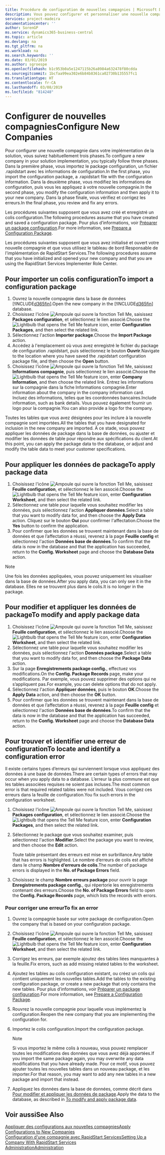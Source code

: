 ```yaml
---
title: Procédure de configuration de nouvelles compagnies | Microsoft Docs
description: Vous pouvez configurer et personnaliser une nouvelle compagnie que vous avez créée. Pour détailler votre implémentation, vous procédez en trois phases pour terminer votre configuration.
services: project-madeira
documentationcenter: ''
author: SorenGP
ms.service: dynamics365-business-central
ms.topic: article
ms.devlang: na
ms.tgt_pltfrm: na
ms.workload: na
ms.search.keywords: ''
ms.date: 03/01/2019
ms.author: sgroespe
ms.openlocfilehash: b1c953b0a5e1247115b26a8984a632478f80cdda
ms.sourcegitcommit: 1bcfaa99ea302e6b84b8361ca02730b135557fc1
ms.translationtype: HT
ms.contentlocale: fr-CA
ms.lasthandoff: 03/08/2019
ms.locfileid: "814248"
---
```

# <a name="configure-new-companies"></a><span data-ttu-id="4ac52-104">Configurer de nouvelles compagnies</span><span class="sxs-lookup"><span data-stu-id="4ac52-104">Configure New Companies</span></span>
<span data-ttu-id="4ac52-105">Pour configurer une nouvelle compagnie dans votre implémentation de la solution, vous suivez habituellement trois phases.</span><span class="sxs-lookup"><span data-stu-id="4ac52-105">To configure a new company in your solution implementation, you typically follow three phases.</span></span> <span data-ttu-id="4ac52-106">Dans la première phase, vous importez le package configuration, un fichier .rapidstart avec les informations de configuration.</span><span class="sxs-lookup"><span data-stu-id="4ac52-106">In the first phase, you import the configuration package, a .rapidstart file with the configuration information.</span></span> <span data-ttu-id="4ac52-107">Dans la deuxième phase, vous modifiez les informations de configuration, puis vous les appliquez à votre nouvelle compagnie.</span><span class="sxs-lookup"><span data-stu-id="4ac52-107">In the second phase, you modify the configuration information and then apply it to your new company.</span></span> <span data-ttu-id="4ac52-108">Dans la phase finale, vous vérifiez et corrigez les erreurs.</span><span class="sxs-lookup"><span data-stu-id="4ac52-108">In the final phase, you review and fix any errors.</span></span>  

<span data-ttu-id="4ac52-109">Les procédures suivantes supposent que vous avez créé et enregistré un colis configuration.</span><span class="sxs-lookup"><span data-stu-id="4ac52-109">The following procedures assume that you have created and saved a configuration package.</span></span> <span data-ttu-id="4ac52-110">Pour plus d’informations, voir [Préparer un package configuration](admin-how-to-prepare-a-configuration-package.md).</span><span class="sxs-lookup"><span data-stu-id="4ac52-110">For more information, see [Prepare a Configuration Package](admin-how-to-prepare-a-configuration-package.md).</span></span>  

<span data-ttu-id="4ac52-111">Les procédures suivantes supposent que vous avez initialisé et ouvert votre nouvelle compagnie et que vous utilisez le tableau de bord Responsable de l'implémentation de RapidStart Services.</span><span class="sxs-lookup"><span data-stu-id="4ac52-111">The following procedures assume that you have initialized and opened your new company and that you are using the RapidStart Services Implementer Role Center.</span></span>

## <a name="to-import-a-configuration-package"></a><span data-ttu-id="4ac52-112">Pour importer un colis configuration</span><span class="sxs-lookup"><span data-stu-id="4ac52-112">To import a configuration package</span></span>  
1. <span data-ttu-id="4ac52-113">Ouvrez la nouvelle compagnie dans la base de données [!INCLUDE[d365fin](includes/d365fin_md.md)].</span><span class="sxs-lookup"><span data-stu-id="4ac52-113">Open the new company in the [!INCLUDE[d365fin](includes/d365fin_md.md)] database.</span></span>  
2. <span data-ttu-id="4ac52-114">Choisissez l'icône ![Ampoule qui ouvre la fonction Tell Me](media/ui-search/search_small.png "Dites-moi ce que vous voulez faire"), saisissez **Packages configuration**, et sélectionnez le lien associé.</span><span class="sxs-lookup"><span data-stu-id="4ac52-114">Choose the ![Lightbulb that opens the Tell Me feature](media/ui-search/search_small.png "Tell me what you want to do") icon, enter **Configuration Packages**, and then select the related link.</span></span>  
3. <span data-ttu-id="4ac52-115">Sélectionnez l'action **Importer package**.</span><span class="sxs-lookup"><span data-stu-id="4ac52-115">Choose the **Import Package** action.</span></span>  
4. <span data-ttu-id="4ac52-116">Accédez à l'emplacement où vous avez enregistré le fichier du package de configuration .rapidstart, puis sélectionnez le bouton **Ouvrir**.</span><span class="sxs-lookup"><span data-stu-id="4ac52-116">Navigate to the location where you have saved the .rapidstart configuration package file, and then choose the **Open** button.</span></span>  
5. <span data-ttu-id="4ac52-117">Choisissez l'icône ![Ampoule qui ouvre la fonction Tell Me](media/ui-search/search_small.png "Dites-moi ce que vous voulez faire"), saisissez **Informations compagnie**, puis sélectionnez le lien associé.</span><span class="sxs-lookup"><span data-stu-id="4ac52-117">Choose the ![Lightbulb that opens the Tell Me feature](media/ui-search/search_small.png "Tell me what you want to do") icon, enter **Company Information**, and then choose the related link.</span></span> <span data-ttu-id="4ac52-118">Entrez les informations sur la compagnie dans la fiche Informations compagnie.</span><span class="sxs-lookup"><span data-stu-id="4ac52-118">Enter information about the company in the company information card.</span></span> <span data-ttu-id="4ac52-119">Incluez des informations, telles que les coordonnées bancaires.</span><span class="sxs-lookup"><span data-stu-id="4ac52-119">Include information, such as bank details.</span></span> <span data-ttu-id="4ac52-120">Vous pouvez également fournir un logo pour la compagnie.</span><span class="sxs-lookup"><span data-stu-id="4ac52-120">You can also provide a logo for the company.</span></span>  

<span data-ttu-id="4ac52-121">Toutes les tables que vous avez désignées pour les inclure à la nouvelle compagnie sont importées.</span><span class="sxs-lookup"><span data-stu-id="4ac52-121">All the tables that you have designated for inclusion in the new company are imported.</span></span> <span data-ttu-id="4ac52-122">À ce stade, vous pouvez appliquer les données de package dans la base de données, ou ajuster et modifier les données de table pour répondre aux spécifications du client.</span><span class="sxs-lookup"><span data-stu-id="4ac52-122">At this point, you can apply the package data to the database, or adjust and modify the table data to meet your customer specifications.</span></span>  

## <a name="to-apply-package-data"></a><span data-ttu-id="4ac52-123">Pour appliquer les données de package</span><span class="sxs-lookup"><span data-stu-id="4ac52-123">To apply package data</span></span>  
1. <span data-ttu-id="4ac52-124">Choisissez l'icône ![Ampoule qui ouvre la fonction Tell Me](media/ui-search/search_small.png "Dites-moi ce que vous voulez faire"), saisissez **Feuille configuration**, et sélectionnez le lien associé.</span><span class="sxs-lookup"><span data-stu-id="4ac52-124">Choose the ![Lightbulb that opens the Tell Me feature](media/ui-search/search_small.png "Tell me what you want to do") icon, enter **Configuration Worksheet**, and then select the related link.</span></span>  
2. <span data-ttu-id="4ac52-125">Sélectionnez une table pour laquelle vous souhaitez modifier les données, puis sélectionnez l'action **Appliquer données**.</span><span class="sxs-lookup"><span data-stu-id="4ac52-125">Select a table that you want to modify data for, and then choose the **Apply Data** action.</span></span> <span data-ttu-id="4ac52-126">Cliquez sur le bouton **Oui** pour confirmer l'affectation.</span><span class="sxs-lookup"><span data-stu-id="4ac52-126">Choose the **Yes** button to confirm the application.</span></span>
3. <span data-ttu-id="4ac52-127">Pour confirmer que les données se trouvent maintenant dans la base de données et que l’affectation a réussi, revenez à la page **Feuille config** et sélectionnez l'action **Données base de données**.</span><span class="sxs-lookup"><span data-stu-id="4ac52-127">To confirm that the data is now in the database and that the application has succeeded, return to the **Config. Worksheet** page and choose the **Database Data** action.</span></span>  

> [!NOTE]  
>  <span data-ttu-id="4ac52-128">Une fois les données appliquées, vous pouvez uniquement les visualiser dans la base de données.</span><span class="sxs-lookup"><span data-stu-id="4ac52-128">After you apply data, you can only see it in the database.</span></span> <span data-ttu-id="4ac52-129">Elles ne se trouvent plus dans le colis.</span><span class="sxs-lookup"><span data-stu-id="4ac52-129">It is no longer in the package.</span></span>  

## <a name="to-modify-and-apply-package-data"></a><span data-ttu-id="4ac52-130">Pour modifier et appliquer les données de package</span><span class="sxs-lookup"><span data-stu-id="4ac52-130">To modify and apply package data</span></span>  
1. <span data-ttu-id="4ac52-131">Choisissez l'icône ![Ampoule qui ouvre la fonction Tell Me](media/ui-search/search_small.png "Dites-moi ce que vous voulez faire"), saisissez **Feuille configuration**, et sélectionnez le lien associé.</span><span class="sxs-lookup"><span data-stu-id="4ac52-131">Choose the ![Lightbulb that opens the Tell Me feature](media/ui-search/search_small.png "Tell me what you want to do") icon, enter **Configuration Worksheet**, and then select the related link.</span></span>  
2. <span data-ttu-id="4ac52-132">Sélectionnez une table pour laquelle vous souhaitez modifier les données, puis sélectionnez l'action **Données package**.</span><span class="sxs-lookup"><span data-stu-id="4ac52-132">Select a table that you want to modify data for, and then choose the **Package Data** action.</span></span>  
3. <span data-ttu-id="4ac52-133">Sur la page **Enregistrements package config.**, effectuez vos modifications.</span><span class="sxs-lookup"><span data-stu-id="4ac52-133">On the **Config. Package Records** page, make your modifications.</span></span> <span data-ttu-id="4ac52-134">Par exemple, vous pouvez supprimer des options qui ne s’appliquent pas.</span><span class="sxs-lookup"><span data-stu-id="4ac52-134">For example, you can delete options that do not apply.</span></span>  
4. <span data-ttu-id="4ac52-135">Sélectionnez l'action **Appliquer données**, puis le bouton **OK**.</span><span class="sxs-lookup"><span data-stu-id="4ac52-135">Choose the **Apply Data** action, and then choose the **OK** button.</span></span>  
5. <span data-ttu-id="4ac52-136">Pour confirmer que les données se trouvent maintenant dans la base de données et que l’affectation a réussi, revenez à la page **Feuille config** et sélectionnez l'action **Données base de données**.</span><span class="sxs-lookup"><span data-stu-id="4ac52-136">To confirm that the data is now in the database and that the application has succeeded, return to the **Config. Worksheet** page and choose the **Database Data** action.</span></span>  

## <a name="to-locate-and-identify-a-configuration-error"></a><span data-ttu-id="4ac52-137">Pour trouver et identifier une erreur de configuration</span><span class="sxs-lookup"><span data-stu-id="4ac52-137">To locate and identify a configuration error</span></span>  
<span data-ttu-id="4ac52-138">Il existe certains types d’erreurs qui surviennent lorsque vous appliquez des données à une base de données.</span><span class="sxs-lookup"><span data-stu-id="4ac52-138">There are certain types of errors that may occur when you apply data to a database.</span></span> <span data-ttu-id="4ac52-139">L’erreur la plus commune est que les tables associées requises ne soient pas incluses.</span><span class="sxs-lookup"><span data-stu-id="4ac52-139">The most common error is that required related tables were not included.</span></span> <span data-ttu-id="4ac52-140">Vous corrigez ces erreurs dans la feuille de configuration.</span><span class="sxs-lookup"><span data-stu-id="4ac52-140">You fix such errors in the configuration worksheet.</span></span>

1. <span data-ttu-id="4ac52-141">Choisissez l'icône ![Ampoule qui ouvre la fonction Tell Me](media/ui-search/search_small.png "Dites-moi ce que vous voulez faire"), saisissez **Packages configuration**, et sélectionnez le lien associé.</span><span class="sxs-lookup"><span data-stu-id="4ac52-141">Choose the ![Lightbulb that opens the Tell Me feature](media/ui-search/search_small.png "Tell me what you want to do") icon, enter **Configuration Packages**, and then select the related link.</span></span>  
2. <span data-ttu-id="4ac52-142">Sélectionnez le package que vous souhaitez examiner, puis sélectionnez l'action **Modifier**.</span><span class="sxs-lookup"><span data-stu-id="4ac52-142">Select the package you want to review, and then choose the **Edit** action.</span></span>  

    <span data-ttu-id="4ac52-143">Toute table présentant des erreurs est mise en surbrillance.</span><span class="sxs-lookup"><span data-stu-id="4ac52-143">Any table that has errors is highlighted.</span></span> <span data-ttu-id="4ac52-144">Le nombre d’erreurs de colis est affiché dans le champ **Nombre d’erreurs de colis**.</span><span class="sxs-lookup"><span data-stu-id="4ac52-144">The number of package errors is displayed in the **No. of Package Errors** field.</span></span>  

3. <span data-ttu-id="4ac52-145">Choisissez le champ **Nombre erreurs package** pour ouvrir la page **Enregistrements package config.**, qui répertorie les enregistrements contenant des erreurs.</span><span class="sxs-lookup"><span data-stu-id="4ac52-145">Choose the **No. of Package Errors** field to open the **Config. Package Records** page, which lists the records with errors.</span></span>  

### <a name="to-fix-an-error"></a><span data-ttu-id="4ac52-146">Pour corriger une erreur</span><span class="sxs-lookup"><span data-stu-id="4ac52-146">To fix an error</span></span>  
1. <span data-ttu-id="4ac52-147">Ouvrez la compagnie basée sur votre package de configuration.</span><span class="sxs-lookup"><span data-stu-id="4ac52-147">Open the company that is based on your configuration package.</span></span>  
2. <span data-ttu-id="4ac52-148">Choisissez l'icône ![Ampoule qui ouvre la fonction Tell Me](media/ui-search/search_small.png "Dites-moi ce que vous voulez faire"), saisissez **Feuille configuration**, et sélectionnez le lien associé.</span><span class="sxs-lookup"><span data-stu-id="4ac52-148">Choose the ![Lightbulb that opens the Tell Me feature](media/ui-search/search_small.png "Tell me what you want to do") icon, enter **Configuration Worksheet**, and then select the related link.</span></span>  
3. <span data-ttu-id="4ac52-149">Corrigez les erreurs, par exemple ajoutez des tables liées manquantes à la feuille.</span><span class="sxs-lookup"><span data-stu-id="4ac52-149">Fix errors, such as add missing related tables to the worksheet.</span></span>  
4. <span data-ttu-id="4ac52-150">Ajoutez les tables au colis configuration existant, ou créez un colis qui contient uniquement les nouvelles tables.</span><span class="sxs-lookup"><span data-stu-id="4ac52-150">Add the tables to the existing configuration package, or create a new package that only contains the new tables.</span></span> <span data-ttu-id="4ac52-151">Pour plus d’informations, voir [Préparer un package configuration](admin-how-to-prepare-a-configuration-package.md).</span><span class="sxs-lookup"><span data-stu-id="4ac52-151">For more information, see [Prepare a Configuration Package](admin-how-to-prepare-a-configuration-package.md).</span></span>  
5. <span data-ttu-id="4ac52-152">Rouvrez la nouvelle compagnie pour laquelle vous implémentez la configuration.</span><span class="sxs-lookup"><span data-stu-id="4ac52-152">Reopen the new company that you are implementing the configuration for.</span></span>  
6. <span data-ttu-id="4ac52-153">Importez le colis configuration.</span><span class="sxs-lookup"><span data-stu-id="4ac52-153">Import the configuration package.</span></span>  

    > [!NOTE]  
    >  <span data-ttu-id="4ac52-154">Si vous importez le même colis à nouveau, vous pouvez remplacer toutes les modifications des données que vous avez déjà apportées.</span><span class="sxs-lookup"><span data-stu-id="4ac52-154">If you import the same package again, you may overwrite any data modifications that you have already made.</span></span> <span data-ttu-id="4ac52-155">Pour ce motif, vous pouvez ajouter toutes les nouvelles tables dans un nouveau package, et les importer.</span><span class="sxs-lookup"><span data-stu-id="4ac52-155">For that reason, you may want to add any new tables in a new package and import that instead.</span></span>  

7. <span data-ttu-id="4ac52-156">Appliquez les données dans la base de données, comme décrit dans [Pour modifier et appliquer les données de package](admin-how-to-configure-new-companies.md#to-modify-and-apply-package-data).</span><span class="sxs-lookup"><span data-stu-id="4ac52-156">Apply the data to the database, as described in [To modify and apply package data](admin-how-to-configure-new-companies.md#to-modify-and-apply-package-data).</span></span>

## <a name="see-also"></a><span data-ttu-id="4ac52-157">Voir aussi</span><span class="sxs-lookup"><span data-stu-id="4ac52-157">See Also</span></span>  
[<span data-ttu-id="4ac52-158">Appliquer des configurations aux nouvelles compagnies</span><span class="sxs-lookup"><span data-stu-id="4ac52-158">Apply Configurations to New Companies</span></span>](admin-apply-configuration-to-new-companies.md)  
[<span data-ttu-id="4ac52-159">Configuration d'une compagnie avec RapidStart Services</span><span class="sxs-lookup"><span data-stu-id="4ac52-159">Setting Up a Company With RapidStart Services</span></span>](admin-set-up-a-company-with-rapidstart.md)  
[<span data-ttu-id="4ac52-160">Administration</span><span class="sxs-lookup"><span data-stu-id="4ac52-160">Administration</span></span>](admin-setup-and-administration.md)
